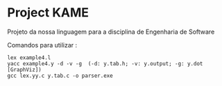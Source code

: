 # Project KAME

Projeto da nossa linguagem para a disciplina de Engenharia de Software

Comandos para utilizar :
```
lex example4.l
yacc example4.y -d -v -g  (-d: y.tab.h; -v: y.output; -g: y.dot [GraphViz])
gcc lex.yy.c y.tab.c -o parser.exe 
```
